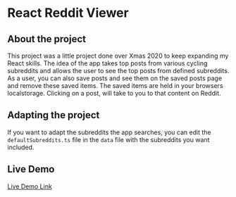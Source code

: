 # React Reddit Viewer

## About the project

This project was a little project done over Xmas 2020 to keep expanding my React skills.
The idea of the app takes top posts from various cycling subreddits and allows the user to see the top posts from defined subreddits.
As a user, you can also save posts and see them on the saved posts page and remove these saved items. The saved items are held in your browsers localstorage.
Clicking on a post, will take to you to that content on Reddit.

## Adapting the project

If you want to adapt the subreddits the app searches, you can edit the `defaultSubreddits.ts` file in the `data` file with the subreddits you want included.

## Live Demo

[Live Demo Link](https://nifty-wilson-78e7a4.netlify.app/)
